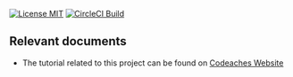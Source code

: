 [![License MIT][MIT badge]][MIT]
[![CircleCI Build][CircleCI badge]][CircleCI]

## Relevant documents

- The tutorial related to this project can be found on [Codeaches Website]

[MIT badge]: https://img.shields.io/:license-MIT%202.0-blue.svg
[MIT]: https://opensource.org/licenses/mit-license.php

[Codeaches Website]: https://codeaches.com

[CircleCI badge]: https://circleci.com/gh/codeaches/embedded-activemq-jms-broker.svg?style=shield&circle-token=:circle-token
[CircleCI]: https://circleci.com/gh/codeaches/embedded-activemq-jms-broker
